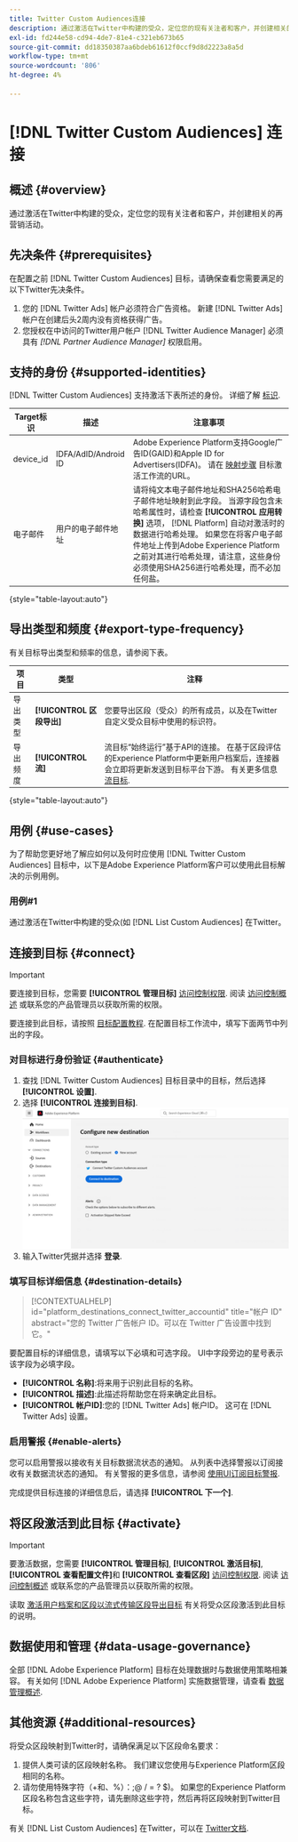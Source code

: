 ```yaml
---
title: Twitter Custom Audiences连接
description: 通过激活在Twitter中构建的受众，定位您的现有关注者和客户，并创建相关的再营销活动
exl-id: fd244e58-cd94-4de7-81e4-c321eb673b65
source-git-commit: dd18350387aa6bdeb61612f0ccf9d8d2223a8a5d
workflow-type: tm+mt
source-wordcount: '806'
ht-degree: 4%

---
```


# [!DNL Twitter Custom Audiences] 连接

## 概述 {#overview}

通过激活在Twitter中构建的受众，定位您的现有关注者和客户，并创建相关的再营销活动。

## 先决条件 {#prerequisites}

在配置之前 [!DNL Twitter Custom Audiences] 目标，请确保查看您需要满足的以下Twitter先决条件。

1. 您的 [!DNL Twitter Ads] 帐户必须符合广告资格。 新建 [!DNL Twitter Ads] 帐户在创建后头2周内没有资格获得广告。
2. 您授权在中访问的Twitter用户帐户 [!DNL Twitter Audience Manager] 必须具有 *[!DNL Partner Audience Manager]* 权限启用。

## 支持的身份 {#supported-identities}

[!DNL Twitter Custom Audiences] 支持激活下表所述的身份。 详细了解 [标识](https://experienceleague.adobe.com/docs/experience-platform/identity/namespaces.html?lang=en#getting-started).

| Target标识 | 描述 | 注意事项 |
|---|---|---|
| device_id | IDFA/AdID/Android ID | Adobe Experience Platform支持Google广告ID(GAID)和Apple ID for Advertisers(IDFA)。 请在 [映射步骤](/help/destinations/ui/activate-segment-streaming-destinations.md#mapping) 目标激活工作流的URL。 |
| 电子邮件 | 用户的电子邮件地址 | 请将纯文本电子邮件地址和SHA256哈希电子邮件地址映射到此字段。 当源字段包含未哈希属性时，请检查 **[!UICONTROL 应用转换]** 选项， [!DNL Platform] 自动对激活时的数据进行哈希处理。 如果您在将客户电子邮件地址上传到Adobe Experience Platform之前对其进行哈希处理，请注意，这些身份必须使用SHA256进行哈希处理，而不必加任何盐。 |

{style="table-layout:auto"}

## 导出类型和频度 {#export-type-frequency}

有关目标导出类型和频率的信息，请参阅下表。

| 项目 | 类型 | 注释 |
---------|----------|---------|
| 导出类型 | **[!UICONTROL 区段导出]** | 您要导出区段（受众）的所有成员，以及在Twitter自定义受众目标中使用的标识符。 |
| 导出频度 | **[!UICONTROL 流]** | 流目标“始终运行”基于API的连接。 在基于区段评估的Experience Platform中更新用户档案后，连接器会立即将更新发送到目标平台下游。 有关更多信息 [流目标](/help/destinations/destination-types.md#streaming-destinations). |

{style="table-layout:auto"}

## 用例 {#use-cases}

为了帮助您更好地了解应如何以及何时应使用 [!DNL Twitter Custom Audiences] 目标中，以下是Adobe Experience Platform客户可以使用此目标解决的示例用例。

### 用例#1

通过激活在Twitter中构建的受众(如 [!DNL List Custom Audiences] 在Twitter。

## 连接到目标 {#connect}

>[!IMPORTANT]
> 
>要连接到目标，您需要 **[!UICONTROL 管理目标]** [访问控制权限](/help/access-control/home.md#permissions). 阅读 [访问控制概述](/help/access-control/ui/overview.md) 或联系您的产品管理员以获取所需的权限。

要连接到此目标，请按照 [目标配置教程](../../ui/connect-destination.md). 在配置目标工作流中，填写下面两节中列出的字段。

### 对目标进行身份验证 {#authenticate}

1. 查找 [!DNL Twitter Custom Audiences] 目标目录中的目标，然后选择 **[!UICONTROL 设置]**.
2. 选择 **[!UICONTROL 连接到目标]**.
   ![验证LinkedIn](/help/destinations/assets/catalog/social/twitter/authenticate-twitter-destination.png)
3. 输入Twitter凭据并选择 **登录**.

### 填写目标详细信息 {#destination-details}

>[!CONTEXTUALHELP]
>id="platform_destinations_connect_twitter_accountid"
>title="帐户 ID"
>abstract="您的 Twitter 广告帐户 ID。可以在 Twitter 广告设置中找到它。"

要配置目标的详细信息，请填写以下必填和可选字段。 UI中字段旁边的星号表示该字段为必填字段。

* **[!UICONTROL 名称]**:将来用于识别此目标的名称。
* **[!UICONTROL 描述]**:此描述将帮助您在将来确定此目标。
* **[!UICONTROL 帐户ID]**:您的 [!DNL Twitter Ads] 帐户ID。 这可在 [!DNL Twitter Ads] 设置。

### 启用警报 {#enable-alerts}

您可以启用警报以接收有关目标数据流状态的通知。 从列表中选择警报以订阅接收有关数据流状态的通知。 有关警报的更多信息，请参阅 [使用UI订阅目标警报](../../ui/alerts.md).

完成提供目标连接的详细信息后，请选择 **[!UICONTROL 下一个]**.

## 将区段激活到此目标 {#activate}

>[!IMPORTANT]
> 
>要激活数据，您需要 **[!UICONTROL 管理目标]**, **[!UICONTROL 激活目标]**, **[!UICONTROL 查看配置文件]**&#x200B;和 **[!UICONTROL 查看区段]** [访问控制权限](/help/access-control/home.md#permissions). 阅读 [访问控制概述](/help/access-control/ui/overview.md) 或联系您的产品管理员以获取所需的权限。

读取 [激活用户档案和区段以流式传输区段导出目标](/help/destinations/ui/activate-segment-streaming-destinations.md) 有关将受众区段激活到此目标的说明。

## 数据使用和管理 {#data-usage-governance}

全部 [!DNL Adobe Experience Platform] 目标在处理数据时与数据使用策略相兼容。 有关如何 [!DNL Adobe Experience Platform] 实施数据管理，请查看 [数据管理概述](https://experienceleague.adobe.com/docs/experience-platform/data-governance/home.html?lang=zh-Hans).

## 其他资源 {#additional-resources}

将受众区段映射到Twitter时，请确保满足以下区段命名要求：

1. 提供人类可读的区段映射名称。 我们建议您使用与Experience Platform区段相同的名称。
2. 请勿使用特殊字符（+和、%）：;@ / = ? $)。 如果您的Experience Platform区段名称包含这些字符，请先删除这些字符，然后再将区段映射到Twitter目标。

有关 [!DNL List Custom Audiences] 在Twitter，可以在 [Twitter文档](https://business.twitter.com/en/help/campaign-setup/campaign-targeting/custom-audiences/lists.html).
